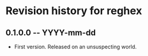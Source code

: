 # Revision history for reghex

## 0.1.0.0 -- YYYY-mm-dd

* First version. Released on an unsuspecting world.
